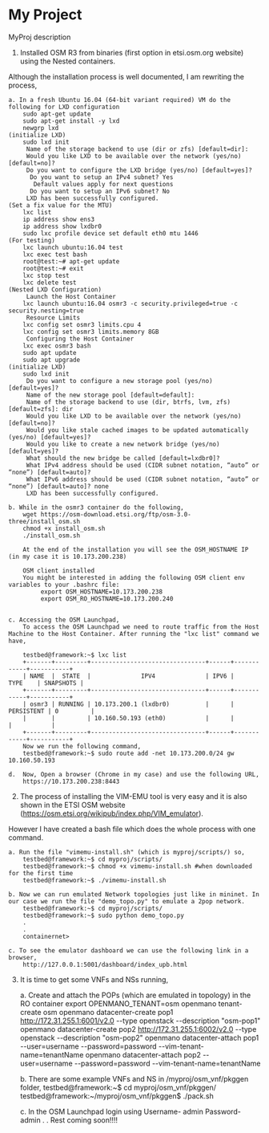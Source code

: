 # My Project
MyProj description

1. Installed OSM R3 from binaries (first option in etsi.osm.org website) using the Nested containers.

Although the installation process is well documented, I am rewriting the process,

	a. In a fresh Ubuntu 16.04 (64-bit variant required) VM do the following for LXD configuration
		sudo apt-get update
		sudo apt-get install -y lxd
		newgrp lxd
	(initialize LXD)
		sudo lxd init
		 Name of the storage backend to use (dir or zfs) [default=dir]:
		 Would you like LXD to be available over the network (yes/no) [default=no]?
		 Do you want to configure the LXD bridge (yes/no) [default=yes]?
		  Do you want to setup an IPv4 subnet? Yes
		   Default values apply for next questions
		  Do you want to setup an IPv6 subnet? No
		 LXD has been successfully configured.
	(Set a fix value for the MTU)
		lxc list
		ip address show ens3
		ip address show lxdbr0
		sudo lxc profile device set default eth0 mtu 1446
	(For testing)
		lxc launch ubuntu:16.04 test
		lxc exec test bash
		root@test:~# apt-get update
		root@test:~# exit
		lxc stop test
		lxc delete test
	(Nested LXD Configuration)
	     Launch the Host Container
		lxc launch ubuntu:16.04 osmr3 -c security.privileged=true -c security.nesting=true
	     Resource Limits
		lxc config set osmr3 limits.cpu 4
		lxc config set osmr3 limits.memory 8GB
	     Configuring the Host Container
		lxc exec osmr3 bash
		sudo apt update
		sudo apt upgrade
	(initialize LXD)
		sudo lxd init
		 Do you want to configure a new storage pool (yes/no) [default=yes]?
		 Name of the new storage pool [default=default]:
		 Name of the storage backend to use (dir, btrfs, lvm, zfs) [default=zfs]: dir
		 Would you like LXD to be available over the network (yes/no) [default=no]?
		 Would you like stale cached images to be updated automatically (yes/no) [default=yes]?
		 Would you like to create a new network bridge (yes/no) [default=yes]?
		 What should the new bridge be called [default=lxdbr0]?
		 What IPv4 address should be used (CIDR subnet notation, “auto” or “none”) [default=auto]?
		 What IPv6 address should be used (CIDR subnet notation, “auto” or “none”) [default=auto]? none
		 LXD has been successfully configured.

	b. While in the osmr3 container do the following,
		wget https://osm-download.etsi.org/ftp/osm-3.0-three/install_osm.sh
		chmod +x install_osm.sh
		./install_osm.sh

		At the end of the installation you will see the OSM_HOSTNAME IP (in my case it is 10.173.200.238)

		OSM client installed
		You might be interested in adding the following OSM client env variables to your .bashrc file:
		     export OSM_HOSTNAME=10.173.200.238
		     export OSM_RO_HOSTNAME=10.173.200.240


	c. Accessing the OSM Launchpad,
		To access the OSM Launchpad we need to route traffic from the Host Machine to the Host Container. After running the "lxc list" command we have,

		testbed@framework:~$ lxc list
		+-------+---------+--------------------------------+------+------------+-----------+
		| NAME  |  STATE  |              IPV4              | IPV6 |    TYPE    | SNAPSHOTS |
		+-------+---------+--------------------------------+------+------------+-----------+
		| osmr3 | RUNNING | 10.173.200.1 (lxdbr0)          |      | PERSISTENT | 0         |
		|       |         | 10.160.50.193 (eth0)           |      |            |           |
		+-------+---------+--------------------------------+------+------------+-----------+
		Now we run the following command,
		testbed@framework:~$ sudo route add -net 10.173.200.0/24 gw 10.160.50.193

	d.  Now, Open a browser (Chrome in my case) and use the following URL,
		https://10.173.200.238:8443

2. The process of installing the VIM-EMU tool is very easy and it is also shown in the ETSI OSM website (https://osm.etsi.org/wikipub/index.php/VIM_emulator).

However I have created a bash file which does the whole process with one command.


	a. Run the file "vimemu-install.sh" (which is myproj/scripts/) so,
		testbed@framework:~$ cd myproj/scripts/
		testbed@framework:~$ chmod +x vimemu-install.sh #when downloaded for the first time
		testbed@framework:~$ ./vimemu-install.sh

	b. Now we can run emulated Network topologies just like in mininet. In our case we run the file "demo_topo.py" to emulate a 2pop network.
		testbed@framework:~$ cd myproj/scripts/
		testbed@framework:~$ sudo python demo_topo.py
		.
		.
		containernet>

	c. To see the emulator dashboard we can use the following link in a browser,
		http://127.0.0.1:5001/dashboard/index_upb.html

3. It is time to get some VNFs and NSs running,


	a. Create and attach the POPs (which are emulated in topology) in the RO container
		export OPENMANO_TENANT=osm
		openmano tenant-create osm
		openmano datacenter-create pop1 http://172.31.255.1:6001/v2.0 --type openstack --description "osm-pop1"
		openmano datacenter-create pop2 http://172.31.255.1:6002/v2.0 --type openstack --description "osm-pop2"
		openmano datacenter-attach pop1 --user=username --password=password --vim-tenant-name=tenantName
		openmano datacenter-attach pop2 --user=username --password=password --vim-tenant-name=tenantName

	b. There are some example VNFs and NS in /myproj/osm_vnf/pkggen folder,
		testbed@framework:~$ cd myproj/osm_vnf/pkggen/
		testbed@framework:~/myproj/osm_vnf/pkggen$ ./pack.sh

	c. In the OSM Launchpad login using Username- admin Password- admin
		.
		.
		Rest coming soon!!!!
